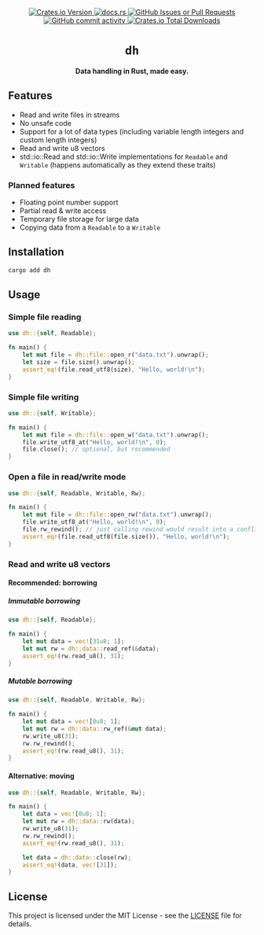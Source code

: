 <p align="center">
    <a href="https://crates.io/crates/dh">
        <img alt="Crates.io Version" src="https://img.shields.io/crates/v/dh?style=for-the-badge">
    </a>
    <a href="https://docs.rs/dh/latest/dh">
        <img alt="docs.rs" src="https://img.shields.io/docsrs/dh?style=for-the-badge">
    </a>
    <a href="https://github.com/Le0X8/dh/issues">
        <img alt="GitHub Issues or Pull Requests" src="https://img.shields.io/github/issues/Le0X8/dh?style=for-the-badge">
    </a>
    <a href="https://github.com/Le0X8/dh/commits">
        <img alt="GitHub commit activity" src="https://img.shields.io/github/commit-activity/m/Le0X8/dh?style=for-the-badge">
    </a>
    <a href="https://crates.io/crates/dh#user-content-license">
        <img alt="Crates.io Total Downloads" src="https://img.shields.io/crates/d/dh?style=for-the-badge">
    </a>
</p>

<h1 align="center">
    <code>dh</code>
</h1>

<p align="center">
    <b>Data handling in Rust, made easy.</b>
</p>

## Features

- Read and write files in streams
- No unsafe code
- Support for a lot of data types (including variable length integers and custom length integers)
- Read and write u8 vectors
- std::io::Read and std::io::Write implementations for `Readable` and `Writable` (happens automatically as they extend these traits)

### Planned features

- Floating point number support
- Partial read & write access
- Temporary file storage for large data
- Copying data from a `Readable` to a `Writable`

## Installation

```bash
cargo add dh
```

## Usage

### Simple file reading

```rust
use dh::{self, Readable};

fn main() {
    let mut file = dh::file::open_r("data.txt").unwrap();
    let size = file.size().unwrap();
    assert_eq!(file.read_utf8(size), "Hello, world!\n");
}
```

### Simple file writing

```rust
use dh::{self, Writable};

fn main() {
    let mut file = dh::file::open_w("data.txt").unwrap();
    file.write_utf8_at("Hello, world!\n", 0);
    file.close(); // optional, but recommended
}
```

### Open a file in read/write mode

```rust
use dh::{self, Readable, Writable, Rw};

fn main() {
    let mut file = dh::file::open_rw("data.txt").unwrap();
    file.write_utf8_at("Hello, world!\n", 0);
    file.rw_rewind(); // just calling rewind would result into a conflict between Readable and Writable
    assert_eq!(file.read_utf8(file.size()), "Hello, world!\n");
}
```

### Read and write u8 vectors

#### Recommended: borrowing

##### Immutable borrowing

```rust
use dh::{self, Readable};

fn main() {
    let mut data = vec![31u8; 1];
    let mut rw = dh::data::read_ref(&data);
    assert_eq!(rw.read_u8(), 31);
}
```

##### Mutable borrowing

```rust
use dh::{self, Readable, Writable, Rw};

fn main() {
    let mut data = vec![0u8; 1];
    let mut rw = dh::data::rw_ref(&mut data);
    rw.write_u8(31);
    rw.rw_rewind();
    assert_eq!(rw.read_u8(), 31);
}
```

#### Alternative: moving

```rust
use dh::{self, Readable, Writable, Rw};

fn main() {
    let data = vec![0u8; 1];
    let mut rw = dh::data::rw(data);
    rw.write_u8(31);
    rw.rw_rewind();
    assert_eq!(rw.read_u8(), 31);

    let data = dh::data::close(rw);
    assert_eq!(data, vec![31]);
}
```

<!--

### Read and write u8 vectors and temporarily store them in a file

```rust
use dh::{self, Readable, Writable};

fn main() {
    let data = vec![0u8; 1];
    let mut rw = dh::temp::rw(&mut data); // vector will be stored in a temporary file, reducing memory load
    rw.write_u8(31);
    rw.rewind();
    assert_eq!(rw.read_u8(), 31);
}
```

### Limit readable space

```rust
use dh::{self, Readable, Writable};

fn main() {
    let mut file = dh::file::open_r("data.txt").unwrap();
    let mut limited = file.limit(0, 5);
    assert_eq!(limited.read_utf8(5), "Hello");
}
```

-->

## License

This project is licensed under the MIT License - see the [LICENSE](LICENSE) file for details.
